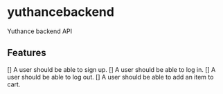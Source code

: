 # yuthancebackend

Yuthance backend API

## Features

[] A user should be able to sign up.
[] A user should be able to log in.
[] A user should be able to log out.
[] A user should be able to add an item to cart.
